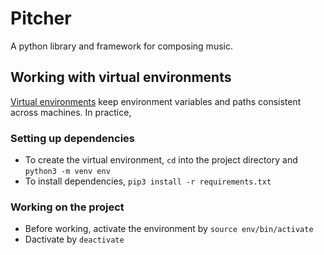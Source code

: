 # Pitcher
A python library and framework for composing music.


## Working with virtual environments

[Virtual environments](https://realpython.com/python-virtual-environments-a-primer/) keep environment variables and paths consistent across machines. In practice,

### Setting up dependencies
* To create the virtual environment, `cd` into the project directory and `python3 -m venv env`
* To install dependencies, `pip3 install -r requirements.txt`

### Working on the project
* Before working, activate the environment by `source env/bin/activate`
* Dactivate by `deactivate`
